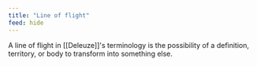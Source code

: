 ```yaml
---
title: "Line of flight"
feed: hide
---
```


A line of flight in [[Deleuze]]'s terminology is the possibility of a definition, territory, or body to transform into something else. 